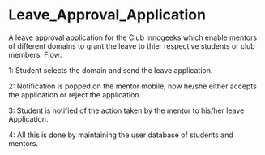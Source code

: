 # Leave_Approval_Application

A leave approval application for the Club Innogeeks which enable mentors of different domains to grant the leave to thier respective students or club members.
Flow:

1: Student selects the domain and send the leave application.

2: Notification is popped on the mentor mobile, now he/she either accepts the application or reject the application.

3: Student is notified of the action taken by the mentor to his/her leave Application. 

4: All this is done by maintaining the user database of students and mentors.
